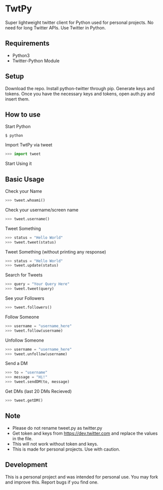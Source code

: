 # TwtPy
Super lightweight twitter client for Python used for personal projects. No need for long Twitter APIs. Use Twitter in Python.

## Requirements
- Python3
- Twitter-Python Module

## Setup
Download the repo. Install python-twitter through pip. Generate keys and tokens. Once you have the necessary keys and tokens, open auth.py and insert them.

## How to use
Start Python
```
$ python
```
Import TwtPy via tweet
```python
>>> import tweet
```
Start Using it

## Basic Usage
Check your Name
```python
>>> tweet.whoami()
```
Check your username/screen name
```python
>>> tweet.username()
```
Tweet Something
```python
>>> status = "Hello World"
>>> tweet.tweet(status)
```
Tweet Something (without printing any response)
```python
>>> status = "Hello World"
>>> tweet.update(status)
```
Search for Tweets
```python
>>> query = "Your Query Here"
>>> tweet.tweet(query)
```
See your Followers
```python
>>> tweet.followers()
```
Follow Someone
```python
>>> username = "username_here"
>>> tweet.follow(username)
```
Unfollow Someone
```python
>>> username = "username_here"
>>> tweet.unfollow(username)
```
Send a DM
```python
>>> to = "username"
>>> message = "Hi!"
>>> tweet.sendDM(to, message)
```

Get DMs (last 20 DMs Recieved)
```python
>>> tweet.getDM()
```

## Note
- Please do not rename tweet.py as twitter.py
- Get token and keys from https://dev.twitter.com and replace the values in the file.
- This will not work without token and keys.
- This is made for personal projects. Use with caution.

## Development
This is a personal project and was intended for personal use. You may fork and improve this. Report bugs if you find one.